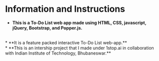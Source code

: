 # Information and Instructions
* **This is a To-Do List web app made using HTML, CSS, javascript, jQuery, Bootstrap, and Popper.js.**
</br>
* **It is a feature packed interactive To-Do List web-app.**
</br>
* **This is an intership project that I made under 1stop.ai in collaboration with Indian Institute of Technology, Bhubaneswar.**

